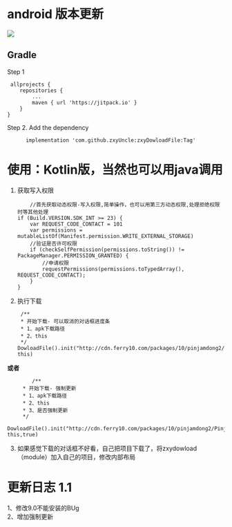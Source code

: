 # android 版本更新


[![](https://jitpack.io/v/zxyUncle/zxyDowloadFile.svg)](https://jitpack.io/#zxyUncle/zxyDowloadFile)

Gradle
-----
Step 1    
	

     allprojects {  
		repositories {    
			...    
			maven { url 'https://jitpack.io' }     
		}    
	}    

Step 2. Add the dependency

          implementation 'com.github.zxyUncle:zxyDowloadFile:Tag'

# 使用：Kotlin版，当然也可以用java调用

 1. 获取写入权限

            //首先获取动态权限-写入权限,简单操作，也可以用第三方动态权限,处理拒绝权限时等其他处理
        if (Build.VERSION.SDK_INT >= 23) {
            var REQUEST_CODE_CONTACT = 101
            var permissions = mutableListOf(Manifest.permission.WRITE_EXTERNAL_STORAGE)
            //验证是否许可权限
            if (checkSelfPermission(permissions.toString()) != PackageManager.PERMISSION_GRANTED) {
                //申请权限
                requestPermissions(permissions.toTypedArray(), REQUEST_CODE_CONTACT);
            }
        }

 2. 执行下载

         /**
         * 开始下载- 可以取消的对话框进度条
         * 1、apk下载路径
         * 2、this
         */
        DowloadFile().init("http://cdn.ferry10.com/packages/10/pinjamdong2/PinjamDong.apk", this)

**或者**

            /**
         * 开始下载- 强制更新
         * 1、apk下载路径
         * 2、this
         * 3、是否强制更新
         */
        DowloadFile().init("http://cdn.ferry10.com/packages/10/pinjamdong2/PinjamDong.apk", this,true)

 3. 如果感觉下载的对话框不好看，自己把项目下载了，将zxydowload（module）加入自己的项目，修改内部布局
 
 
 # 更新日志 1.1
 1、修改9.0不能安装的BUg     
 2、增加强制更新
 


